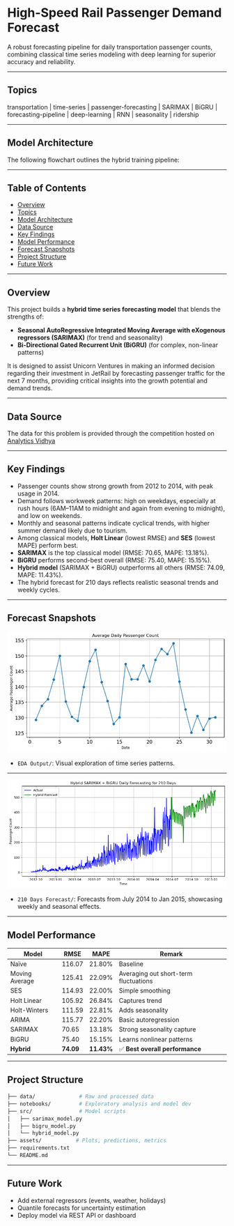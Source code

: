
# High-Speed Rail Passenger Demand Forecast

A robust forecasting pipeline for daily transportation passenger counts, combining classical time series modeling with deep learning for superior accuracy and reliability.

---

## Topics

transportation | time-series | passenger-forecasting | SARIMAX | BiGRU | forecasting-pipeline | deep-learning | RNN | seasonality | ridership

---

## Model Architecture

The following flowchart outlines the hybrid training pipeline:

---

## Table of Contents
- [Overview](#overview)
- [Topics](#topics)
- [Model Architecture](#model-architecture)
- [Data Source](#data-source)
- [Key Findings](#key-findings)
- [Model Performance](#model-performance)
- [Forecast Snapshots](#forecast-snapshots)
- [Project Structure](#project-structure)
- [Future Work](#future-work)

---
## Overview

This project builds a **hybrid time series forecasting model** that blends the strengths of:
- **Seasonal AutoRegressive Integrated Moving Average with eXogenous regressors (SARIMAX)** (for trend and seasonality)
- **Bi-Directional Gated Recurrent Unit (BiGRU)** (for complex, non-linear patterns)

It is designed to assist Unicorn Ventures in making an informed decision regarding their investment in JetRail by forecasting passenger traffic for the next 7 months, providing critical insights into the growth potential and demand trends.

---

## Data Source

 The data for this problem is provided through the competition hosted on [Analytics Vidhya ](https://www.analyticsvidhya.com/datahack/contest/practice-problem-time-series-2/#ProblemStatement)

---

## Key Findings

- Passenger counts show strong growth from 2012 to 2014, with peak usage in 2014.  
- Demand follows workweek patterns: high on weekdays, especially at rush hours  (6AM–11AM to midnight and again from evening to midnight), and low on weekends.  
- Monthly and seasonal patterns indicate cyclical trends, with higher summer demand likely due to tourism.  
- Among classical models, **Holt Linear** (lowest RMSE) and **SES** (lowest MAPE) perform best.  
- **SARIMAX** is the top classical model (RMSE: 70.65, MAPE: 13.18%).  
- **BiGRU** performs second-best overall (RMSE: 75.40, MAPE: 15.15%).  
- **Hybrid model** (SARIMAX + BiGRU) outperforms all others (RMSE: 74.09, MAPE: 11.43%).  
- The hybrid forecast for 210 days reflects realistic seasonal trends and weekly cycles.

---

## Forecast Snapshots  

![EDA_Output](assets/EDA-output.gif) 
 - `EDA Output/`: Visual exploration of time series patterns.

---

![210_Days](assets/210-days-forecast.png) 
- `210 Days Forecast/`: Forecasts from July 2014 to Jan 2015, showcasing weekly and seasonal effects.

---

##  Model Performance

| Model              | RMSE     | MAPE     | Remark |
|-------------------|----------|----------|-------|
| Naïve              | 116.07   | 21.80%  | Baseline |
| Moving Average     | 125.41 | 22.09%    | Averaging out short-term fluctuations  | 
| SES                | 114.93   | 22.00%   | Simple smoothing |
| Holt Linear        | 105.92   | 26.84%   | Captures trend |
| Holt-Winters       | 111.59   | 22.81%   | Adds seasonality |
| ARIMA              | 115.77   | 22.20%   | Basic autoregression |
| SARIMAX            | 70.65    | 13.18%   | Strong seasonality capture |
| BiGRU              | 75.40    | 15.15%   | Learns nonlinear patterns |
| **Hybrid**         | **74.09**| **11.43%** | ✅ **Best overall performance** |


---

## Project Structure

```bash
├── data/              # Raw and processed data
├── notebooks/         # Exploratory analysis and model dev
├── src/               # Model scripts
│   ├── sarimax_model.py
│   ├── bigru_model.py
│   └── hybrid_model.py
├── assets/           # Plots, predictions, metrics
├── requirements.txt
└── README.md
```

---

## Future Work

- Add external regressors (events, weather, holidays)
- Quantile forecasts for uncertainty estimation
- Deploy model via REST API or dashboard


